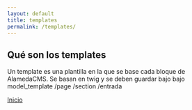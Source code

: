 ```yaml
---
layout: default
title: templates
permalink: /templates/
---
```


## Qué son los templates
  Un template es una plantilla en la que se base cada bloque de AlamedaCMS.
  Se basan en twig y se deben guardar bajo bajo 
      model_template 
                     /page
                     /section
                     /entrada
                     
[Inicio](index.md)
